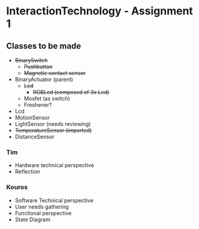 # InteractionTechnology - Assignment 1

## Classes to be made
- ~~BinarySwitch~~
    - ~~Pushbutton~~
    - ~~Magnetic contact sensor~~
- BinaryActuator (parent)
    - ~~Led~~
        - ~~RGBLed (composed of 3x Led)~~
    - Mosfet (as switch)
    - Freshener?
- Lcd
- MotionSensor
- LightSensor (needs reviewing)
- ~~TemperatureSensor (imported)~~ 
- DistanceSensor

### Tim
- Hardware technical perspective
- Reflection


### Kouros
- Software Technical perspective
- User needs gathering
- Functional perspective
- State Diagram